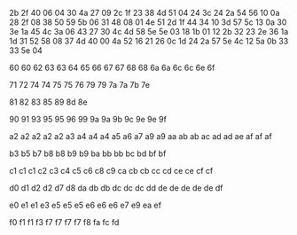 2b
2f  40
06
04  30  4a
27
09  2c
1f
23  38  4d	51
04
24  3c
24
2a  54	56
10
0a  28
2f
08  38	50  59  5b
06
31  48
08
01  4e	51
2d
1f  44
34
10  3d  57  5c
13
0a  30
3e
1a	45  4c
3a
06  43
27
30  4c  4d	58	5e  5e
03
18  1b
01
12	2b  32
23
2e  36
1a
1d	31  52  58
08
37  4d
40
00  4a	52
16
21  26
0c
1d  24  2a  57	5e
4c
12  5a
0b
33  33  5e
04

60  60
62
63
63
64
65
66
67	67
68  68
6a  6a
6c
6c
6e
6f

71
72
74	74
75  75
76
79	79
7a  7a
7b
7e

81
82
83
85
89
8d
8e

90
91
93
95  95
96
99
9a  9a
9b
9c
9e  9e
9f

a2  a2  a2	a2  a2
a3
a4	a4	a4
a5
a6
a7
a9	a9
aa
ab  ab
ac
ad	ad
ae
af	af	af

b3
b5
b7
b8	b8
b9	b9
ba
bb  bb
bc
bd
bf	bf

c1	c1  c1
c2
c3
c4
c5
c6
c8
c9
ca
cb	cb
cc
cd
ce	ce
cf	cf

d0
d1
d2  d2
d7
d8
da
db	db
dc	dc	dc
dd
de	de	de	de	de
df

e0
e1	e1
e3
e5	e5	e5
e6	e6  e6
e7
e9
ea
ef

f0
f1	f1
f3
f7	f7  f7	f7
f8
fa
fc
fd
